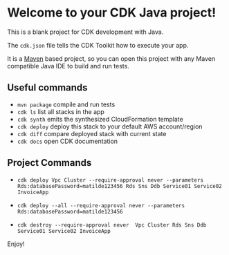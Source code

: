 # Welcome to your CDK Java project!

This is a blank project for CDK development with Java.

The `cdk.json` file tells the CDK Toolkit how to execute your app.

It is a [Maven](https://maven.apache.org/) based project, so you can open this project with any Maven compatible Java IDE to build and run tests.

## Useful commands

 * `mvn package`     compile and run tests
 * `cdk ls`          list all stacks in the app
 * `cdk synth`       emits the synthesized CloudFormation template
 * `cdk deploy`      deploy this stack to your default AWS account/region
 * `cdk diff`        compare deployed stack with current state
 * `cdk docs`        open CDK documentation


## Project Commands

* `cdk deploy Vpc Cluster --require-approval never --parameters  Rds:databasePassword=matilde123456 Rds Sns Ddb Service01 Service02 InvoiceApp`
* `cdk deploy --all --require-approval never --parameters Rds:databasePassword=matilde123456`

* `cdk destroy --require-approval never  Vpc Cluster Rds Sns Ddb Service01 Service02 InvoiceApp`


Enjoy!
